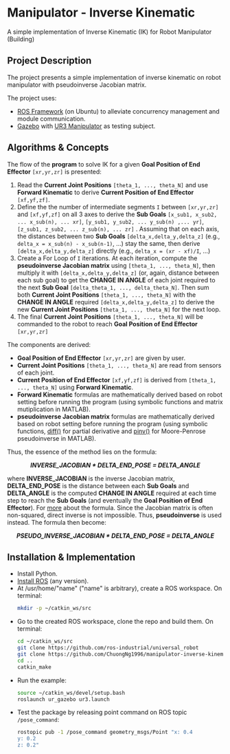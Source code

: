 # Manipulator - Inverse Kinematic
A simple implementation of Inverse Kinematic (IK) for Robot Manipulator
(Building)

## Project Description
The project presents a simple implementation of inverse kinematic on robot manipulator with pseudoinverse Jacobian matrix.

The project uses: 
* [ROS Framework](http://wiki.ros.org/) (on Ubuntu) to alleviate concurrency management and module communication.
* [Gazebo](https://gazebosim.org/home) with [UR3 Manipulator](https://github.com/ros-industrial/universal_robot) as testing subject.

## Algorithms & Concepts
The flow of the **program** to solve IK for a given **Goal Position of End Effector** `[xr,yr,zr]` is presented:
1. Read the **Current Joint Positions** `[theta_1, ..., theta_N]` and use **Forward Kinematic** to derive **Current Position of End Effector** `[xf,yf,zf]`.
2. Define the the number of intermediate segments `I` between `[xr,yr,zr]` and `[xf,yf,zf]` on all 3 axes to derive the **Sub Goals** `[x_sub1, x_sub2, ... x_sub(n), ... xr]`, `[y_sub1, y_sub2, ... y_sub(n) ,... yr]`, `[z_sub1, z_sub2, ... z_sub(n), ... zr]` . Assuming that on each axis, the distances between two **Sub Goals** `[delta_x,delta_y,delta_z]` (e.g., `delta_x = x_sub(n) - x_sub(n-1)`, ...) stay the same, then derive `[delta_x,delta_y,delta_z]` directly (e.g., `delta_x = (xr - xf)/I`, ...)
3. Create a For Loop of `I` iterations. At each iteration, compute the **pseudoinverse Jacobian matrix** using `[theta_1, ..., theta_N]`, then multiply it with `[delta_x,delta_y,delta_z]` (or, again, distance between each sub goal) to get the **CHANGE IN ANGLE** of each joint required to the next **Sub Goal** `[delta_theta_1, ..., delta_theta_N]`. Then sum both **Current Joint Positions** `[theta_1, ..., theta_N]` with the **CHANGE IN ANGLE** required `[delta_x,delta_y,delta_z]` to derive the new **Current Joint Positions** `[theta_1, ..., theta_N]` for the next loop.
4. The final **Current Joint Positions** `[theta_1, ..., theta_N]` will be commanded to the robot to reach **Goal Position of End Effector** `[xr,yr,zr]`

The components are derived:
* **Goal Position of End Effector** `[xr,yr,zr]` are given by user.
* **Current Joint Positions** `[theta_1, ..., theta_N]` are read from sensors of each joint.
* **Current Position of End Effector** `[xf,yf,zf]` is derived from `[theta_1, ..., theta_N]` using **Forward Kinematic**.
* **Forward Kinematic** formulas are mathematically derived based on robot setting before running the program (using symbolic functions and matrix mutiplication in MATLAB).
* **pseudoinverse Jacobian matrix** formulas are mathematically derived based on robot setting before running the program (using symbolic functions, [diff()](https://www.mathworks.com/help/matlab/ref/diff.html) for partial derivative and [pinv()](https://www.mathworks.com/help/matlab/ref/pinv.html) for Moore-Penrose pseudoinverse in MATLAB).

Thus, the essence of the method lies on the formula: 

<p align="center"> <b> <i> INVERSE_JACOBIAN * DELTA_END_POSE = DELTA_ANGLE </i> </b> </p>

where **INVERSE_JACOBIAN** is the inverse Jacobian matrix, **DELTA_END_POSE** is the distance between each **Sub Goals** and **DELTA_ANGLE** is the computed **CHANGE IN ANGLE** required at each time step to reach the **Sub Goals** (and eventually the **Goal Position of End Effector**). For [more](https://homes.cs.washington.edu/~todorov/courses/cseP590/06_JacobianMethods.pdf) about the formula. Since the Jacobian matrix is often non-squared, direct inverse is not impossible. Thus, **pseudoinverse** is used instead. The formula then become:

<p align="center"> <b> <i> PSEUDO_INVERSE_JACOBIAN * DELTA_END_POSE = DELTA_ANGLE </i> </b> </p>

## Installation & Implementation
* Install Python.
* [Install ROS](http://wiki.ros.org/melodic/Installation/Ubuntu) (any version).
* At /usr/home/"name" ("name" is arbitrary), create a ROS workspace. On terminal: 
   ```sh
   mkdir -p ~/catkin_ws/src
   ```
* Go to the created ROS workspace, clone the repo and build them. On terminal: 
   ```sh
   cd ~/catkin_ws/src
   git clone https://github.com/ros-industrial/universal_robot
   git clone https://github.com/ChuongNg1996/manipulator-inverse-kinematic
   cd ..
   catkin_make
   ```
* Run the example:
   ```sh
   source ~/catkin_ws/devel/setup.bash
   roslaunch ur_gazebo ur3.launch 
   ```
* Test the package by releasing point command on ROS topic `/pose_command`:
   ```sh
   rostopic pub -1 /pose_command geometry_msgs/Point "x: 0.4
   y: 0.2
   z: 0.2" 
   ```

